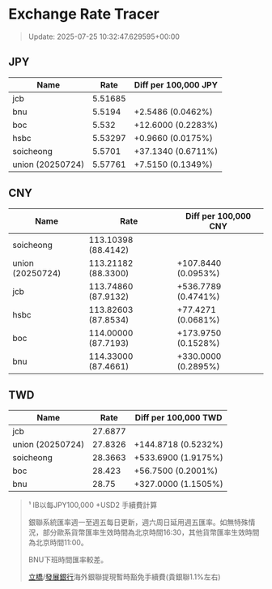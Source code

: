 # Exchange Rate Tracer

> Update: 2025-07-25 10:32:47.629595+00:00

## JPY

| Name             |    Rate | Diff per 100,000 JPY   |
|------------------|---------|------------------------|
| jcb              | 5.51685 |                        |
| bnu              | 5.5194  | +2.5486 (0.0462%)      |
| boc              | 5.532   | +12.6000 (0.2283%)     |
| hsbc             | 5.53297 | +0.9660 (0.0175%)      |
| soicheong        | 5.5701  | +37.1340 (0.6711%)     |
| union (20250724) | 5.57761 | +7.5150 (0.1349%)      |

## CNY

| Name             | Rate                | Diff per 100,000 CNY   |
|------------------|---------------------|------------------------|
| soicheong        | 113.10398	(88.4142) |                        |
| union (20250724) | 113.21182	(88.3300) | +107.8440 (0.0953%)    |
| jcb              | 113.74860	(87.9132) | +536.7789 (0.4741%)    |
| hsbc             | 113.82603	(87.8534) | +77.4271 (0.0681%)     |
| boc              | 114.00000	(87.7193) | +173.9750 (0.1528%)    |
| bnu              | 114.33000	(87.4661) | +330.0000 (0.2895%)    |

## TWD

| Name             |    Rate | Diff per 100,000 TWD   |
|------------------|---------|------------------------|
| jcb              | 27.6877 |                        |
| union (20250724) | 27.8326 | +144.8718 (0.5232%)    |
| soicheong        | 28.3663 | +533.6900 (1.9175%)    |
| boc              | 28.423  | +56.7500 (0.2001%)     |
| bnu              | 28.75   | +327.0000 (1.1505%)    |


> ¹ IB以每JPY100,000 +USD2 手續費計算
>
> 銀聯系統匯率週一至週五每日更新，週六周日延用週五匯率。如無特殊情況，部分歐系貨幣匯率生效時間為北京時間16:30，其他貨幣匯率生效時間為北京時間11:00。
>
> BNU下班時間匯率較差。
>
> [立橋](https://www.wlbank.com.mo/uploads/ueditor/file/20181211/1544536513900230.pdf)/[發展銀行](https://www.mdb.com.mo/Service_Charges_20230728.pdf)海外銀聯提現暫時豁免手續費(貴銀聯1.1%左右)

